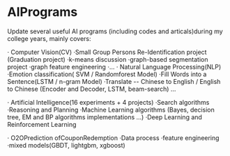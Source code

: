 # AIPrograms

Update several useful AI programs (including codes and articals)during my college years, mainly covers:


· Computer Vision(CV)
    ·Small Group Persons Re-Identification project (Graduation project)
    ·k-means discussion
    ·graph-based segmentation project
    ·graph feature engineering
    ·...
· Natural Language Processing(NLP)
    ·Emotion classification( SVM / Randomforest Model)
    ·Fill Words into a Sentence(LSTM / n-gram Model)
    ·Translate -- Chinese to English / English to Chinese (Encoder and Decoder, LSTM, beam-search)
    ...

· Artificial Intelligence(16 experiments + 4 projects)
    ·Search algorithms
    ·Reasoning and Planning
    ·Machine Learning algorithms (Bayes, decision tree, EM and BP algorithms implementations ...)
    ·Deep Learning and Reinforcement Learning
    
· O2OPrediction ofCouponRedemption
    ·Data process
    ·feature engineering
    ·mixed models(GBDT, lightgbm, xgboost)
